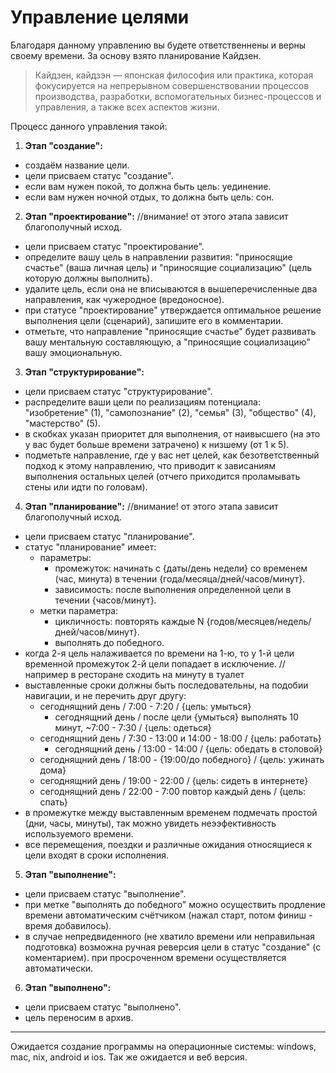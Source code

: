 # Управление целями

Благодаря данному управлению вы будете ответственнены и верны своему времени. За основу взято планирование Кайдзен.

> Кайдзен, кайдзэн — японская философия или практика, которая фокусируется на непрерывном совершенствовании процессов производства, разработки, вспомогательных бизнес-процессов и управления, а также всех аспектов жизни.

Процесс данного управления такой:

1. **Этап "создание":**
- создаём название цели.
- цели присваем статус "создание".
- если вам нужен покой, то должна быть цель: уединение.
- если вам нужен ночной отдых, то должна быть цель: сон.
2. **Этап "проектирование":** //внимание! от этого этапа зависит благополучный исход.
- цели присваем статус "проектирование".
- определите вашу цель в направлении развития: "приносящие счастье" (ваша личная цель) и "приносящие социализацию" (цель которую должны выполнить).
- удалите цель, если она не вписываются в вышеперечисленные два направления, как чужеродное (вредоносное).
- при статусе "проектирование" утверждается оптимальное решение выполнения цели (сценарий), запишите его в комментарии.
- отметьте, что направление "приносящие счастье" будет развивать вашу ментальную составляющую, а "приносящие социализацию" вашу эмоциональную.
3. **Этап "структурирование":**
- цели присваем статус "структурирование".
- распределите ваши цели по реализациям потенциала: "изобретение" (1), "самопознание" (2), "семья" (3), "общество" (4), "мастерство" (5).
- в скобках указан приоритет для выполнения, от наивысшего (на это у вас будет больше времени затрачено) к низшему (от 1 к 5).
- подметьте направление, где у вас нет целей, как безответственный подход к этому направлению, что приводит к зависаниям выполнения остальных целей (отчего приходится проламывать стены или идти по головам).
4. **Этап "планирование":** //внимание! от этого этапа зависит благополучный исход.
- цели присваем статус "планирование".
- статус "планирование" имеет: 
     - параметры:
          - промежуток: начинать с {даты/день недели} со временем (час, минута) в течении {года/месяца/дней/часов/минут}.
          - зависимость: после выполнения определенной цели в течении {часов/минут}.
     - метки параметра:
          - цикличность: повторять каждые N {годов/месяцев/недель/дней/часов/минут}.
          - выполнять до победного.
- когда 2-я цель налаживается по времени на 1-ю, то у 1-й цели временной промежуток 2-й цели попадает в исключение. //например в ресторане сходить на минуту в туалет
- выставленные сроки должны быть последовательны, на подобии навигации, и не перечить друг другу: 
     - сегоднящний день / 7:00 - 7:20 / {цель: умыться}
          - сегоднящний день / после цели {умыться} выполнять 10 минут, ~7:00 - 7:30 / {цель: одеться}
     - сегоднящний день / 7:30 - 13:00 и 14:00 - 18:00 / {цель: работать}
          - сегоднящний день / 13:00 - 14:00 / {цель: обедать в столовой}
     - сегоднящний день / 18:00 - {19:00/до победного} / {цель: ужинать дома}
     - сегоднящний день / 19:00 - 22:00 / {цель: сидеть в интернете}
     - сегоднящний день / 22:00 - 7:00 повтор каждый день / {цель: спать}
- в промежутке между выставленным временем подмечать простой (дни, часы, минуты), так можно увидеть неээфективность используемого времени. 
- все перемещения, поездки и различные ожидания относящиеся к цели входят в сроки исполнения.
5. **Этап "выполнение":**
- цели присваем статус "выполнение".
- при метке "выполнять до победного" можно осуществить продление времени автоматическим счётчиком (нажал старт, потом финиш - время добавилось).
- в случае непредвиденного (не хватило времени или неправильная подготовка) возможна ручная реверсия цели в статус "создание" (с коментарием). при просроченном времени осуществляется автоматически.
6. **Этап "выполнено":**
- цели присваем статус "выполнено".
- цель переносим в архив.

<hr>

Ожидается создание программы на операционные системы: windows, mac, nix, android и ios. Так же ожидается и веб версия.

